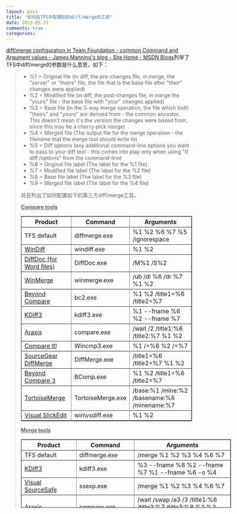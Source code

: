 ```yaml
---
layout: post
title: "如何在TFS中配置别的diff/merge的工具"
date: 2013-05-21
comments: true
categories: 
---
```

<p><a href="http://blogs.msdn.com/b/jmanning/archive/2006/02/20/diff-merge-configuration-in-team-foundation-common-command-and-argument-values.aspx">diff/merge configuration in Team Foundation - common Command and Argument values - James Manning's blog - Site Home - MSDN Blogs</a>列举了TFS中diff/merge的参数是什么意思，如下：</p><blockquote><ul><li>%1 = Original file (in diff, the pre-changes file, in merge, the "server" or "theirs" file, the file that is the base file after "their" changes were applied) </li><li>%2 = Modified file (in diff, the post-changes file, in merge the "yours" file - the base file with "your" changes applied) </li><li>%3 = Base file (in the 3-way merge operation, the file which both "theirs" and "yours" are derived from - the common ancestor.&nbsp; This doesn't mean it's the version the changes were based from, since this may be a cherry-pick merge) </li><li>%4 = Merged file (The output file for the merge operation - the filename that the merge tool should write to) </li><li>%5 = Diff options (any additional command-line options you want to pass to your diff tool - this comes into play only when using "tf diff /options" from the command-line) </li><li>%6 = Original file label (The label for the %1 file) </li><li>%7 = Modified file label (The label for the %2 file) </li><li>%8 = Base file label (The label for the %3 file) </li><li>%9 = Merged file label (The label for the %4 file)</li></ul><p>并且列出了如何配置如下的第三方diff/merge工具。</p><p><strong><span style="text-decoration: underline;">Compare tools</span></strong></p><table border="1"><tbody><tr><th>Product</th> <th>Command</th> <th>Arguments</th></tr><tr><td>TFS default</td><td>diffmerge.exe</td><td>%1 %2 %6 %7 %5 /ignorespace</td></tr><tr><td><a href="http://msdn.microsoft.com/library/default.asp?url=/library/en-us/tools/tools/windiff.asp">WinDiff</a></td><td>windiff.exe</td><td>%1 %2</td></tr><tr><td><a href="http://www.softinterface.com/MD/MD.htm">DiffDoc (for Word files)</a></td><td>DiffDoc.exe</td><td>/M%1 /S%2</td></tr><tr><td><a href="http://winmerge.sourceforge.net/">WinMerge</a></td><td>winmerge.exe</td><td>/ub /dl %6 /dr %7 %1 %2</td></tr><tr><td><a href="http://www.scootersoftware.com/">Beyond Compare</a></td><td>bc2.exe</td><td>%1 %2 /title1=%6 /title2=%7</td></tr><tr><td><a href="http://kdiff3.sourceforge.net/">KDiff3</a></td><td>kdiff3.exe</td><td>%1 --fname %6 %2 --fname %7</td></tr><tr><td><a href="http://www.araxis.com/merge/command_line.html">Araxis</a></td><td>compare.exe</td><td>/wait /2 /title1:%6 /title2:%7 %1 %2</td></tr><tr><td><a href="http://www.grigsoft.com/wincmp.htm">Compare It!</a></td><td>Wincmp3.exe</td><td>%1 /=%6 %2 /=%7</td></tr><tr><td><a href="http://www.sourcegear.com/diffmerge/downloads.html">SourceGear DiffMerge</a></td><td>DiffMerge.exe</td><td>/title1=%6 /title2=%7 %1 %2</td></tr><tr><td><a href="http://www.scootersoftware.com/beta3/">Beyond Compare 3</a></td><td>BComp.exe</td><td>%1 %2 /title1=%6 /title2=%7</td></tr><tr><td><a href="http://tortoisesvn.tigris.org/TortoiseMerge.html">TortoiseMerge</a></td><td>TortoiseMerge.exe</td><td>/base:%1 /mine:%2 /basename:%6 /minename:%7</td></tr><tr><td><a href="http://www.slickedit.com/">Visual SlickEdit</a></td><td>win\vsdiff.exe</td><td>%1 %2</td></tr></tbody></table><p><strong><span style="text-decoration: underline;">Merge tools</span></strong></p><table style="width: 570px; height: 186px;" border="1"><tbody><tr><th>Product</th> <th>Command</th> <th>Arguments</th></tr><tr><td>TFS default</td><td>diffmerge.exe</td><td>/merge %1 %2 %3 %4 %6 %7</td></tr><tr><td><a href="http://kdiff3.sourceforge.net/">KDiff3</a></td><td>kdiff3.exe</td><td>%3 --fname %8 %2 --fname %7 %1 --fname %6 -o %4</td></tr><tr><td><a href="http://msdn.microsoft.com/ssafe/">Visual SourceSafe</a></td><td>ssexp.exe</td><td>/merge %1 %2 %3 %4 %6 %7</td></tr><tr><td><a href="http://www.araxis.com/">Araxis</a></td><td>compare.exe</td><td>/wait /swap /a3 /3 /title1:%6 /title2:%7 /title3:%8 %1 %2 %3 %4</td></tr><tr><td><a href="http://www.scootersoftware.com/">Beyond Compare (2-way merge)</a></td><td>bc2.exe</td><td>%1 %2 /savetarget=%4 /title1=%6 /title2=%7</td></tr><tr><td><a href="http://winmerge.sourceforge.net/">WinMerge (2-way merge)</a></td><td>winmerge.exe</td><td>/ub /dl %6 /dr %7 %1 %2 %4</td></tr><tr><td><a href="http://www.guiffy.com/">Guiffy</a></td><td>guiffy.exe</td><td>-s -h1%6 -h2%7 -hm%9 %1 %2 %3 %4</td></tr><tr><td><a href="http://www.elliecomputing.com/Home/default.asp">Ellie Computing</a></td><td>guimerge.exe</td><td>--mode=merge3 %3 %1 %2 --to=%4 --title0=%8 --title1=%6 --title2=%7 --to-title=%9</td></tr><tr><td><a href="http://www.sourcegear.com/diffmerge/downloads.html">SourceGear DiffMerge</a></td><td>DiffMerge.exe</td><td>/title1=%6 /title2=%8 /title3=%7 /result=%4 %1 %3 %2</td></tr><tr><td><a href="http://www.scootersoftware.com/beta3/">Beyond Compare 3</a></td><td>BComp.exe</td><td>%1 %2 %3 %4 /title1=%6 /title2=%7 /title3=%8 /title4=%9</td></tr><tr><td><a href="http://tortoisesvn.tigris.org/TortoiseMerge.html">TortoiseMerge</a></td><td>TortoiseMerge.exe</td><td>/base:%3 /mine:%2 /theirs:%1 /basename:%8 /minename:%7 /theirsname:%6 /merged:%4 /mergedname:%9</td></tr><tr><td><a href="http://www.slickedit.com/">Visual SlickEdit</a></td><td>win\vsmerge.exe</td><td>%3 %1 %2 %4</td></tr></tbody></table></blockquote>